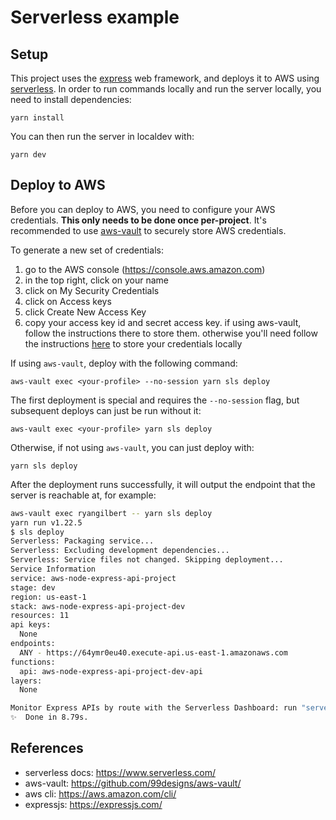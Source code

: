 # Serverless example

## Setup

This project uses the [express](https://expressjs.com/) web framework, and deploys it to AWS using
[serverless](https://www.serverless.com/). In order to run commands locally and run the server
locally, you need to install dependencies:

```
yarn install
```

You can then run the server in localdev with:

```
yarn dev
```

## Deploy to AWS

Before you can deploy to AWS, you need to configure your AWS credentials. **This only needs to be
done once per-project**. It's recommended to use [aws-vault](https://github.com/99designs/aws-vault)
to securely store AWS credentials.

To generate a new set of credentials:

1. go to the AWS console (https://console.aws.amazon.com)
2. in the top right, click on your name
3. click on My Security Credentials
4. click on Access keys
5. click Create New Access Key
6. copy your access key id and secret access key. if using aws-vault, follow the instructions there
   to store them. otherwise you'll need follow the instructions
   [here](https://docs.aws.amazon.com/cli/latest/userguide/cli-configure-files.html#cli-configure-files-methods)
   to store your credentials locally

If using `aws-vault`, deploy with the following command:

```
aws-vault exec <your-profile> --no-session yarn sls deploy
```

The first deployment is special and requires the `--no-session` flag, but subsequent deploys can
just be run without it:

```
aws-vault exec <your-profile> yarn sls deploy
```

Otherwise, if not using `aws-vault`, you can just deploy with:

```
yarn sls deploy
```

After the deployment runs successfully, it will output the endpoint that the server is reachable at,
for example:

```bash
aws-vault exec ryangilbert -- yarn sls deploy
yarn run v1.22.5
$ sls deploy
Serverless: Packaging service...
Serverless: Excluding development dependencies...
Serverless: Service files not changed. Skipping deployment...
Service Information
service: aws-node-express-api-project
stage: dev
region: us-east-1
stack: aws-node-express-api-project-dev
resources: 11
api keys:
  None
endpoints:
  ANY - https://64ymr0eu40.execute-api.us-east-1.amazonaws.com
functions:
  api: aws-node-express-api-project-dev-api
layers:
  None

Monitor Express APIs by route with the Serverless Dashboard: run "serverless"
✨  Done in 8.79s.
```

## References

- serverless docs: https://www.serverless.com/
- aws-vault: https://github.com/99designs/aws-vault/
- aws cli: https://aws.amazon.com/cli/
- expressjs: https://expressjs.com/
